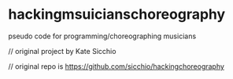 hackingmsuicianschoreography
===================

pseudo code for programming/choreographing musicians

//
original project by Kate Sicchio

//
original repo is https://github.com/sicchio/hackingchoreography
